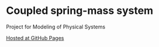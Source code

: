 # Coupled spring-mass system

Project for Modeling of Physical Systems

[Hosted at GitHub Pages](https://avasil.github.io/coupled-spring-system/)